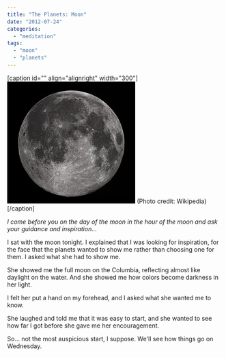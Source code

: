 ```yaml
---
title: "The Planets: Moon"
date: "2012-07-24"
categories: 
  - "meditation"
tags: 
  - "moon"
  - "planets"
---
```


\[caption id="" align="alignright" width="300"\][![Full Moon photograph taken 10-22-2010 from Mad...](images/300px-FullMoon2010.jpg "Full Moon photograph taken 10-22-2010 from Mad...")](http://commons.wikipedia.org/wiki/File:FullMoon2010.jpg) (Photo credit: Wikipedia)\[/caption\]

_I come before you on the day of the moon in the hour of the moon and ask your guidance and inspiration..._

I sat with the moon tonight. I explained that I was looking for inspiration, for the face that the planets wanted to show me rather than choosing one for them. I asked what she had to show me.

She showed me the full moon on the Columbia, reflecting almost like daylight on the water. And she showed me how colors become darkness in her light.

I felt her put a hand on my forehead, and I asked what she wanted me to know.

She laughed and told me that it was easy to start, and she wanted to see how far I got before she gave me her encouragement.

So... not the most auspicious start, I suppose. We'll see how things go on Wednesday.
